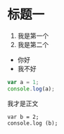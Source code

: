 # 标题一
1. 我是第一个
2. 我是第二个

* 你好
* 我不好

```javascript
var a = 1;
console.log(a);
```

我才是正文

    var b = 2;
    console.log (b);

